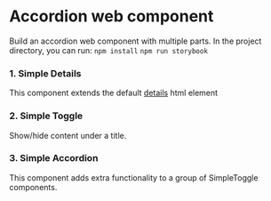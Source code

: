 # Accordion web component

Build an accordion web component with multiple parts.
In the project directory, you can run:
`npm install`
`npm run storybook`


### 1. Simple Details

This component extends the default [details](https://www.w3schools.com/tags/tag_details.asp) html element

### 2. Simple Toggle

Show/hide content under a title.

### 3. Simple Accordion

This component adds extra functionality to a group of SimpleToggle components.
